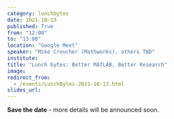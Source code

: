 ```yaml
---
category: lunchbytes
date: 2021-10-13
published: True
from: "12:00"
to: "13:00"
location: "Google Meet"
speaker: "Mike Croucher (Mathworks), others TBD"
institute:
title: "Lunch bytes: Better MATLAB, Better Research"
image:
redirect_from:
  - /events/LunchBytes-2021-10-13.html
slides_url:
---
```


**Save the date** - more details will be announced soon.
